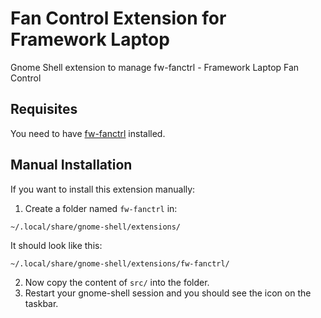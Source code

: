 # Fan Control Extension for Framework Laptop
Gnome Shell extension to manage fw-fanctrl - Framework Laptop Fan Control

## Requisites
You need to have [fw-fanctrl](https://github.com/TamtamHero/fw-fanctrl) installed.

## Manual Installation
If you want to install this extension manually:

1. Create a folder named `fw-fanctrl` in:

  `~/.local/share/gnome-shell/extensions/`

  It should look like this:

  `~/.local/share/gnome-shell/extensions/fw-fanctrl/`

2. Now copy the content of `src/` into the folder.
3. Restart your gnome-shell session and you should see the icon on the taskbar.


